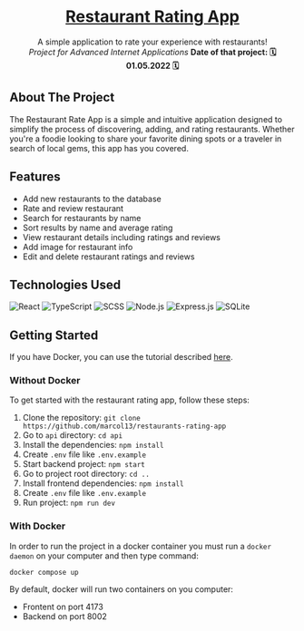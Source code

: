 <div align="center">

  <a href="https://github.com/akai-org/planer-podrozy">

# Restaurant Rating App

  </a>

  <p align="center">
    A simple application to rate your experience with restaurants!
    <br />
    <i>Project for Advanced Internet Applications</i>
    <b>Date of that project: 🗓 01.05.2022 🗓</b>
  </p>

</div>

## About The Project

The Restaurant Rate App is a simple and intuitive application designed to simplify the process of discovering, adding, and rating restaurants. Whether you're a foodie looking to share your favorite dining spots or a traveler in search of local gems, this app has you covered.

## Features

- Add new restaurants to the database
- Rate and review restaurant
- Search for restaurants by name
- Sort results by name and average rating
- View restaurant details including ratings and reviews
- Add image for restaurant info
- Edit and delete restaurant ratings and reviews

## Technologies Used

![React](https://img.shields.io/badge/React-20232A?style=for-the-badge&logo=react&logoColor=61DAFB)
![TypeScript](https://img.shields.io/badge/TypeScript-007ACC?style=for-the-badge&logo=typescript&logoColor=white)
![SCSS](https://img.shields.io/badge/Sass-CC6699?style=for-the-badge&logo=sass&logoColor=white)
![Node.js](https://img.shields.io/badge/Node.js-43853D?style=for-the-badge&logo=node.js&logoColor=white)
![Express.js](https://img.shields.io/badge/Express.js-404D59?style=for-the-badge)
![SQLite](https://img.shields.io/badge/SQLite-07405E?style=for-the-badge&logo=sqlite&logoColor=white)

## Getting Started

If you have Docker, you can use the tutorial described <a href="#with-docker">here</a>. 

### Without Docker

To get started with the restaurant rating app, follow these steps:

1. Clone the repository: `git clone https://github.com/marcol13/restaurants-rating-app`
2. Go to `api` directory: `cd api`
3. Install the dependencies: `npm install`
4. Create `.env` file like `.env.example`
5. Start backend project: `npm start`
6. Go to project root directory: `cd ..`
7. Install frontend dependencies: `npm install`
8. Create `.env` file like `.env.example`
9. Run project: `npm run dev`

### With Docker

In order to run the project in a docker container you must run a `docker daemon` on your computer and then type command:

```
docker compose up 
```

By default, docker will run two containers on you computer:
- Frontent on port 4173
- Backend on port 8002